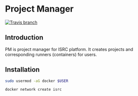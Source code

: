 # Project Manager
[![Travis branch](https://img.shields.io/travis/aiotrc/pm/master.svg?style=flat-square)](https://travis-ci.org/aiotrc/pm)

## Introduction
PM is project manager for ISRC platform. It creates projects and corresponding runners (containers) for users.

## Installation
```sh
sudo usermod -aG docker $USER
```
```sh
docker network create isrc
```
